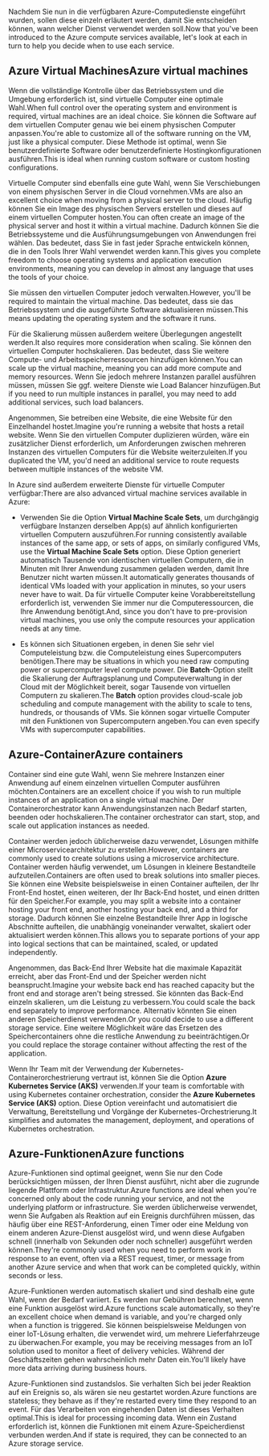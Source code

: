 <span data-ttu-id="0f384-101">Nachdem Sie nun in die verfügbaren Azure-Computedienste eingeführt wurden, sollen diese einzeln erläutert werden, damit Sie entscheiden können, wann welcher Dienst verwendet werden soll.</span><span class="sxs-lookup"><span data-stu-id="0f384-101">Now that you've been introduced to the Azure compute services available, let's look at each in turn to help you decide when to use each service.</span></span>

## <a name="azure-virtual-machines"></a><span data-ttu-id="0f384-102">Azure Virtual Machines</span><span class="sxs-lookup"><span data-stu-id="0f384-102">Azure virtual machines</span></span>

<span data-ttu-id="0f384-103">Wenn die vollständige Kontrolle über das Betriebssystem und die Umgebung erforderlich ist, sind virtuelle Computer eine optimale Wahl.</span><span class="sxs-lookup"><span data-stu-id="0f384-103">When full control over the operating system and environment is required, virtual machines are an ideal choice.</span></span> <span data-ttu-id="0f384-104">Sie können die Software auf dem virtuellen Computer genau wie bei einem physischen Computer anpassen.</span><span class="sxs-lookup"><span data-stu-id="0f384-104">You're able to customize all of the software running on the VM, just like a physical computer.</span></span> <span data-ttu-id="0f384-105">Diese Methode ist optimal, wenn Sie benutzerdefinierte Software oder benutzerdefinierte Hostingkonfigurationen ausführen.</span><span class="sxs-lookup"><span data-stu-id="0f384-105">This is ideal when running custom software or custom hosting configurations.</span></span>

<span data-ttu-id="0f384-106">Virtuelle Computer sind ebenfalls eine gute Wahl, wenn Sie Verschiebungen von einem physischen Server in die Cloud vornehmen.</span><span class="sxs-lookup"><span data-stu-id="0f384-106">VMs are also an excellent choice when moving from a physical server to the cloud.</span></span> <span data-ttu-id="0f384-107">Häufig können Sie ein Image des physischen Servers erstellen und dieses auf einem virtuellen Computer hosten.</span><span class="sxs-lookup"><span data-stu-id="0f384-107">You can often create an image of the physical server and host it within a virtual machine.</span></span> <span data-ttu-id="0f384-108">Dadurch können Sie die Betriebssysteme und die Ausführungsumgebungen von Anwendungen frei wählen. Das bedeutet, dass Sie in fast jeder Sprache entwickeln können, die in den Tools Ihrer Wahl verwendet werden kann.</span><span class="sxs-lookup"><span data-stu-id="0f384-108">This gives you complete freedom to choose operating systems and application execution environments, meaning you can develop in almost any language that uses the tools of your choice.</span></span>

<span data-ttu-id="0f384-109">Sie müssen den virtuellen Computer jedoch verwalten.</span><span class="sxs-lookup"><span data-stu-id="0f384-109">However, you'll be required to maintain the virtual machine.</span></span> <span data-ttu-id="0f384-110">Das bedeutet, dass sie das Betriebssystem und die ausgeführte Software aktualisieren müssen.</span><span class="sxs-lookup"><span data-stu-id="0f384-110">This means updating the operating system and the software it runs.</span></span> 

<span data-ttu-id="0f384-111">Für die Skalierung müssen außerdem weitere Überlegungen angestellt werden.</span><span class="sxs-lookup"><span data-stu-id="0f384-111">It also requires more consideration when scaling.</span></span> <span data-ttu-id="0f384-112">Sie können den virtuellen Computer hochskalieren. Das bedeutet, dass Sie weitere Compute- und Arbeitsspeicherressourcen hinzufügen können.</span><span class="sxs-lookup"><span data-stu-id="0f384-112">You can scale up the virtual machine, meaning you can add more compute and memory resources.</span></span> <span data-ttu-id="0f384-113">Wenn Sie jedoch mehrere Instanzen parallel ausführen müssen, müssen Sie ggf. weitere Dienste wie Load Balancer hinzufügen.</span><span class="sxs-lookup"><span data-stu-id="0f384-113">But if you need to run multiple instances in parallel, you may need to add additional services, such load balancers.</span></span>

<span data-ttu-id="0f384-114">Angenommen, Sie betreiben eine Website, die eine Website für den Einzelhandel hostet.</span><span class="sxs-lookup"><span data-stu-id="0f384-114">Imagine you're running a website that hosts a retail website.</span></span> <span data-ttu-id="0f384-115">Wenn Sie den virtuellen Computer duplizieren würden, wäre ein zusätzlicher Dienst erforderlich, um Anforderungen zwischen mehreren Instanzen des virtuellen Computers für die Website weiterzuleiten.</span><span class="sxs-lookup"><span data-stu-id="0f384-115">If you duplicated the VM, you'd need an additional service to route requests between multiple instances of the website VM.</span></span>

<span data-ttu-id="0f384-116">In Azure sind außerdem erweiterte Dienste für virtuelle Computer verfügbar:</span><span class="sxs-lookup"><span data-stu-id="0f384-116">There are also advanced virtual machine services available in Azure:</span></span>

* <span data-ttu-id="0f384-117">Verwenden Sie die Option **Virtual Machine Scale Sets**, um durchgängig verfügbare Instanzen derselben App(s) auf ähnlich konfigurierten virtuellen Computern auszuführen.</span><span class="sxs-lookup"><span data-stu-id="0f384-117">For running consistently available instances of the same app, or sets of apps, on similarly configured VMs, use the **Virtual Machine Scale Sets** option.</span></span> <span data-ttu-id="0f384-118">Diese Option generiert automatisch Tausende von identischen virtuellen Computern, die in Minuten mit Ihrer Anwendung zusammen geladen werden, damit Ihre Benutzer nicht warten müssen.</span><span class="sxs-lookup"><span data-stu-id="0f384-118">It automatically generates thousands of identical VMs loaded with your application in minutes, so your users never have to wait.</span></span> <span data-ttu-id="0f384-119">Da für virtuelle Computer keine Vorabbereitstellung erforderlich ist, verwenden Sie immer nur die Computeressourcen, die Ihre Anwendung benötigt.</span><span class="sxs-lookup"><span data-stu-id="0f384-119">And, since you don't have to pre-provision virtual machines, you use only the compute resources your application needs at any time.</span></span>

* <span data-ttu-id="0f384-120">Es können sich Situationen ergeben, in denen Sie sehr viel Computeleistung bzw. die Computeleistung eines Supercomputers benötigen.</span><span class="sxs-lookup"><span data-stu-id="0f384-120">There may be situations in which you need raw computing power or supercomputer level compute power.</span></span> <span data-ttu-id="0f384-121">Die **Batch**-Option stellt die Skalierung der Auftragsplanung und Computeverwaltung in der Cloud mit der Möglichkeit bereit, sogar Tausende von virtuellen Computern zu skalieren.</span><span class="sxs-lookup"><span data-stu-id="0f384-121">The **Batch** option provides cloud-scale job scheduling and compute management with the ability to scale to tens, hundreds, or thousands of VMs.</span></span> <span data-ttu-id="0f384-122">Sie können sogar virtuelle Computer mit den Funktionen von Supercomputern angeben.</span><span class="sxs-lookup"><span data-stu-id="0f384-122">You can even specify VMs with supercomputer capabilities.</span></span>

## <a name="azure-containers"></a><span data-ttu-id="0f384-123">Azure-Container</span><span class="sxs-lookup"><span data-stu-id="0f384-123">Azure containers</span></span>

<span data-ttu-id="0f384-124">Container sind eine gute Wahl, wenn Sie mehrere Instanzen einer Anwendung auf einem einzelnen virtuellen Computer ausführen möchten.</span><span class="sxs-lookup"><span data-stu-id="0f384-124">Containers are an excellent choice if you wish to run multiple instances of an application on a single virtual machine.</span></span> <span data-ttu-id="0f384-125">Der Containerorchestrator kann Anwendungsinstanzen nach Bedarf starten, beenden oder hochskalieren.</span><span class="sxs-lookup"><span data-stu-id="0f384-125">The container orchestrator can start, stop, and scale out application instances as needed.</span></span>

<span data-ttu-id="0f384-126">Container werden jedoch üblicherweise dazu verwendet, Lösungen mithilfe einer Microservicearchitektur zu erstellen.</span><span class="sxs-lookup"><span data-stu-id="0f384-126">However, containers are commonly used to create solutions using a microservice architecture.</span></span> <span data-ttu-id="0f384-127">Container werden häufig verwendet, um Lösungen in kleinere Bestandteile aufzuteilen.</span><span class="sxs-lookup"><span data-stu-id="0f384-127">Containers are often used to break solutions into smaller pieces.</span></span> <span data-ttu-id="0f384-128">Sie können eine Website beispielsweise in einen Container aufteilen, der Ihr Front-End hostet, einen weiteren, der Ihr Back-End hostet, und einen dritten für den Speicher.</span><span class="sxs-lookup"><span data-stu-id="0f384-128">For example, you may split a website into a container hosting your front end, another hosting your back end, and a third for storage.</span></span> <span data-ttu-id="0f384-129">Dadurch können Sie einzelne Bestandteile Ihrer App in logische Abschnitte aufteilen, die unabhängig voneinander verwaltet, skaliert oder aktualisiert werden können.</span><span class="sxs-lookup"><span data-stu-id="0f384-129">This allows you to separate portions of your app into logical sections that can be maintained, scaled, or updated independently.</span></span>

<span data-ttu-id="0f384-130">Angenommen, das Back-End Ihrer Website hat die maximale Kapazität erreicht, aber das Front-End und der Speicher werden nicht beansprucht.</span><span class="sxs-lookup"><span data-stu-id="0f384-130">Imagine your website back end has reached capacity but the front end and storage aren't being stressed.</span></span> <span data-ttu-id="0f384-131">Sie könnten das Back-End einzeln skalieren, um die Leistung zu verbessern.</span><span class="sxs-lookup"><span data-stu-id="0f384-131">You could scale the back end separately to improve performance.</span></span> <span data-ttu-id="0f384-132">Alternativ könnten Sie einen anderen Speicherdienst verwenden.</span><span class="sxs-lookup"><span data-stu-id="0f384-132">Or you could decide to use a different storage service.</span></span> <span data-ttu-id="0f384-133">Eine weitere Möglichkeit wäre das Ersetzen des Speichercontainers ohne die restliche Anwendung zu beeinträchtigen.</span><span class="sxs-lookup"><span data-stu-id="0f384-133">Or you could replace the storage container without affecting the rest of the application.</span></span>

 <span data-ttu-id="0f384-134">Wenn Ihr Team mit der Verwendung der Kubernetes-Containerorchestrierung vertraut ist, können Sie die Option **Azure Kubernetes Service (AKS)** verwenden.</span><span class="sxs-lookup"><span data-stu-id="0f384-134">If your team is comfortable with using Kubernetes container orchestration, consider the **Azure Kubernetes Service (AKS)** option.</span></span> <span data-ttu-id="0f384-135">Diese Option vereinfacht und automatisiert die Verwaltung, Bereitstellung und Vorgänge der Kubernetes-Orchestrierung.</span><span class="sxs-lookup"><span data-stu-id="0f384-135">It simplifies and automates the management, deployment, and operations of Kubernetes orchestration.</span></span>

## <a name="azure-functions"></a><span data-ttu-id="0f384-136">Azure-Funktionen</span><span class="sxs-lookup"><span data-stu-id="0f384-136">Azure functions</span></span>

<span data-ttu-id="0f384-137">Azure-Funktionen sind optimal geeignet, wenn Sie nur den Code berücksichtigen müssen, der Ihren Dienst ausführt, nicht aber die zugrunde liegende Plattform oder Infrastruktur.</span><span class="sxs-lookup"><span data-stu-id="0f384-137">Azure functions are ideal when you're concerned only about the code running your service, and not the underlying platform or infrastructure.</span></span> <span data-ttu-id="0f384-138">Sie werden üblicherweise verwendet, wenn Sie Aufgaben als Reaktion auf ein Ereignis durchführen müssen, das häufig über eine REST-Anforderung, einen Timer oder eine Meldung von einem anderen Azure-Dienst ausgelöst wird, und wenn diese Aufgaben schnell (innerhalb von Sekunden oder noch schneller) ausgeführt werden können.</span><span class="sxs-lookup"><span data-stu-id="0f384-138">They're commonly used when you need to perform work in response to an event, often via a REST request, timer, or message from another Azure service and when that work can be completed quickly, within seconds or less.</span></span>

<span data-ttu-id="0f384-139">Azure-Funktionen werden automatisch skaliert und sind deshalb eine gute Wahl, wenn der Bedarf variiert. Es werden nur Gebühren berechnet, wenn eine Funktion ausgelöst wird.</span><span class="sxs-lookup"><span data-stu-id="0f384-139">Azure functions scale automatically, so they're an excellent choice when demand is variable, and you're charged only when a function is triggered.</span></span> <span data-ttu-id="0f384-140">Sie können beispielsweise Meldungen von einer IoT-Lösung erhalten, die verwendet wird, um mehrere Lieferfahrzeuge zu überwachen.</span><span class="sxs-lookup"><span data-stu-id="0f384-140">For example, you may be receiving messages from an IoT solution used to monitor a fleet of delivery vehicles.</span></span> <span data-ttu-id="0f384-141">Während der Geschäftszeiten gehen wahrscheinlich mehr Daten ein.</span><span class="sxs-lookup"><span data-stu-id="0f384-141">You'll likely have more data arriving during business hours.</span></span>

<span data-ttu-id="0f384-142">Azure-Funktionen sind zustandslos. Sie verhalten Sich bei jeder Reaktion auf ein Ereignis so, als wären sie neu gestartet worden.</span><span class="sxs-lookup"><span data-stu-id="0f384-142">Azure functions are stateless; they behave as if they're restarted every time they respond to an event.</span></span> <span data-ttu-id="0f384-143">Für das Verarbeiten von eingehenden Daten ist dieses Verhalten optimal.</span><span class="sxs-lookup"><span data-stu-id="0f384-143">This is ideal for processing incoming data.</span></span> <span data-ttu-id="0f384-144">Wenn ein Zustand erforderlich ist, können die Funktionen mit einem Azure-Speicherdienst verbunden werden.</span><span class="sxs-lookup"><span data-stu-id="0f384-144">And if state is required, they can be connected to an Azure storage service.</span></span>
